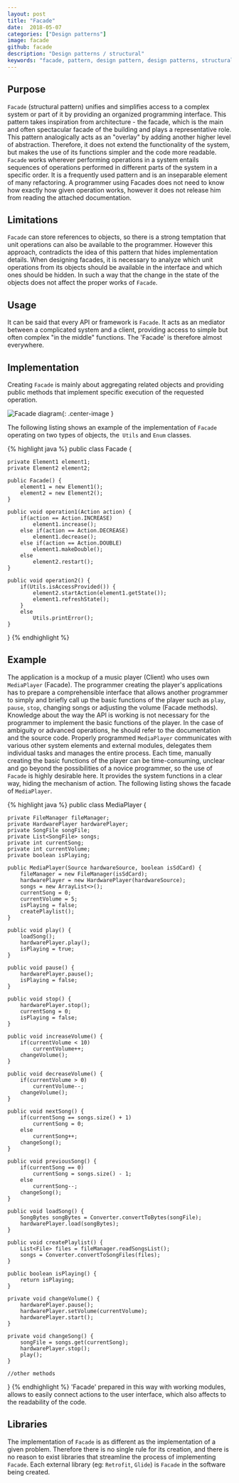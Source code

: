 ```yaml
---
layout: post
title: "Facade"
date:  2018-05-07
categories: ["Design patterns"]
image: facade
github: facade
description: "Design patterns / structural"
keywords: "facade, pattern, design pattern, design patterns, structural pattern, android, java, programming"
---
```


## Purpose
`Facade` (structural pattern) unifies and simplifies access to a complex system or part of it by providing an organized programming interface. This pattern takes inspiration from architecture - the facade, which is the main and often spectacular facade of the building and plays a representative role. This pattern analogically acts as an "overlay" by adding another higher level of abstraction. Therefore, it does not extend the functionality of the system, but makes the use of its functions simpler and the code more readable. `Facade` works wherever performing operations in a system entails sequences of operations performed in different parts of the system in a specific order. It is a frequently used pattern and is an inseparable element of many refactoring. A programmer using Facades does not need to know how exactly how given operation works, however it does not release him from reading the attached documentation.

## Limitations
`Facade` can store references to objects, so there is a strong temptation that unit operations can also be available to the programmer. However this approach, contradicts the idea of this pattern that hides implementation details. When designing facades, it is necessary to analyze which unit operations from its objects should be available in the interface and which ones should be hidden. In such a way that the change in the state of the objects does not affect the proper works of `Facade`.

## Usage
It can be said that every API or framework is `Facade`. It acts as an mediator between a complicated system and a client, providing access to simple but often complex "in the middle" functions. The 'Facade' is therefore almost everywhere.

## Implementation
Creating `Facade` is mainly about aggregating related objects and providing public methods that implement specific execution of the requested operation.

![Facade diagram](/assets/img/diagrams/facade.svg){: .center-image }

The following listing shows an example of the implementation of `Facade` operating on two types of objects, the` Utils` and `Enum` classes.

{% highlight java %}
public class Facade {

    private Element1 element1;
    private Element2 element2;

    public Facade() {
        element1 = new Element1();
        element2 = new Element2();
    }

    public void operation1(Action action) {
        if(action == Action.INCREASE)
            element1.increase();
        else if(action == Action.DECREASE)
            element1.decrease();
        else if(action == Action.DOUBLE)
            element1.makeDouble();
        else
            element2.restart();
    }

    public void operation2() {
    	if(Utils.isAccessProvided()) {
            element2.startAction(element1.getState());
            element1.refreshState();
        }
        else
            Utils.printError();
    }
}
{% endhighlight %}

## Example
The application is a mockup of a music player (Client) who uses own `MediaPlayer` (Facade). The programmer creating the player's applications has to prepare a comprehensible interface that allows another programmer to simply and briefly call up the basic functions of the player such as `play`,` pause`, `stop`, changing songs or adjusting the volume (Facade methods). Knowledge about the way the API is working is not necessary for the programmer to implement the basic functions of the player. In the case of ambiguity or advanced operations, he should refer to the documentation and the source code. Properly programmed `MediaPlayer` communicates with various other system elements and external modules, delegates them individual tasks and manages the entire process. Each time, manually creating the basic functions of the player can be time-consuming, unclear and go beyond the possibilities of a novice programmer, so the use of `Facade` is highly desirable here. It provides the system functions in a clear way, hiding the mechanism of action. The following listing shows the facade of `MediaPlayer`.

{% highlight java %}
public class MediaPlayer {

    private FileManager fileManager;
    private HardwarePlayer hardwarePlayer;
    private SongFile songFile;
    private List<SongFile> songs;
    private int currentSong;
    private int currentVolume;
    private boolean isPlaying;

    public MediaPlayer(Source hardwareSource, boolean isSdCard) {
        fileManager = new FileManager(isSdCard);
        hardwarePlayer = new HardwarePlayer(hardwareSource);
        songs = new ArrayList<>();
        currentSong = 0;
        currentVolume = 5;
        isPlaying = false;
        createPlaylist();
    }

    public void play() {
        loadSong();
        hardwarePlayer.play();
        isPlaying = true;
    }

    public void pause() {
        hardwarePlayer.pause();
        isPlaying = false;
    }

    public void stop() {
        hardwarePlayer.stop();
        currentSong = 0;
        isPlaying = false;
    }

    public void increaseVolume() {
        if(currentVolume < 10)
            currentVolume++;
        changeVolume();
    }

    public void decreaseVolume() {
        if(currentVolume > 0)
            currentVolume--;
        changeVolume();
    }

    public void nextSong() {
        if(currentSong == songs.size() + 1)
            currentSong = 0;
        else
            currentSong++;
        changeSong();
    }

    public void previousSong() {
        if(currentSong == 0)
            currentSong = songs.size() - 1;
        else
            currentSong--;
        changeSong();
    }

    public void loadSong() {
        SongBytes songBytes = Converter.convertToBytes(songFile);
        hardwarePlayer.load(songBytes);
    }

    public void createPlaylist() {
        List<File> files = fileManager.readSongsList();
        songs = Converter.convertToSongFiles(files);
    }

    public boolean isPlaying() {
        return isPlaying;
    }

    private void changeVolume() {
        hardwarePlayer.pause();
        hardwarePlayer.setVolume(currentVolume);
        hardwarePlayer.start();
    }

    private void changeSong() {
        songFile = songs.get(currentSong);
        hardwarePlayer.stop();
        play();
    }

    //other methods
}
{% endhighlight %}
'Facade' prepared in this way with working modules, allows to easily connect actions to the user interface, which also affects to the readability of the code.

## Libraries
The implementation of `Facade` is as different as the implementation of a given problem. Therefore there is no single rule for its creation, and there is no reason to exist libraries that streamline the process of implementing `Facade`. Each external library (eg: `Retrofit`, `Glide`) is `Facade` in the software being created.
